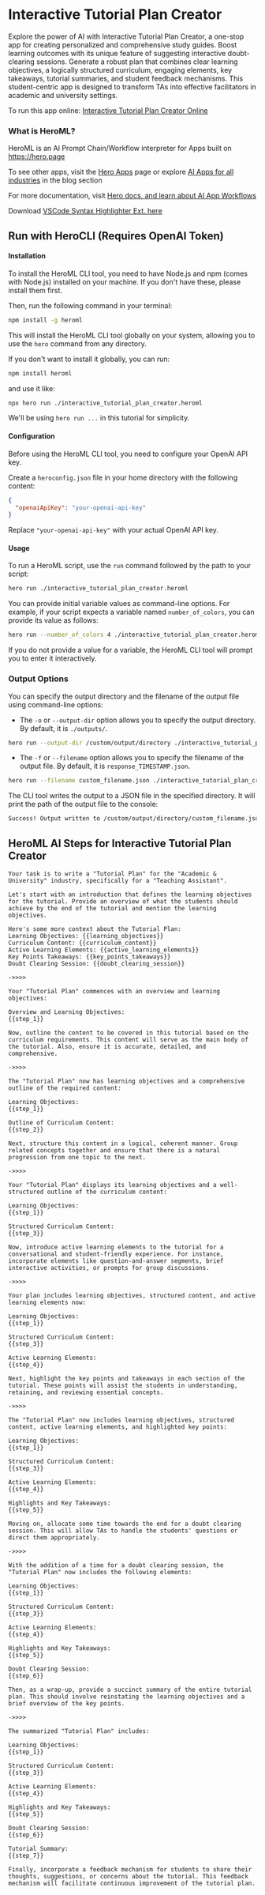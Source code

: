 # Interactive Tutorial Plan Creator

Explore the power of AI with Interactive Tutorial Plan Creator, a one-stop app for creating personalized and comprehensive study guides. Boost learning outcomes with its unique feature of suggesting interactive doubt-clearing sessions. Generate a robust plan that combines clear learning objectives, a logically structured curriculum, engaging elements, key takeaways, tutorial summaries, and student feedback mechanisms. This student-centric app is designed to transform TAs into effective facilitators in academic and university settings.

To run this app online: [Interactive Tutorial Plan Creator Online](https://hero.page/app/interactive-tutorial-plan-creator-personalized-doubt-clearing-tutorial-design/biGQhQFvjjNrht43xsem)

### What is HeroML?
HeroML is an AI Prompt Chain/Workflow interpreter for Apps built on https://hero.page 

To see other apps, visit the [Hero Apps](https://hero.page/apps) page or explore [AI Apps for all industries](https://hero.page/blog) in the blog section

For more documentation, visit [Hero docs, and learn about AI App Workflows](https://hero.page/tutorials/introduction-to-heroml)

Download [VSCode Syntax Highlighter Ext. here](https://marketplace.visualstudio.com/items?itemName=hero-page.heroml)

## Run with HeroCLI (Requires OpenAI Token)

#### Installation

To install the HeroML CLI tool, you need to have Node.js and npm (comes with Node.js) installed on your machine. If you don't have these, please install them first. 

Then, run the following command in your terminal:

```bash
npm install -g heroml
```

This will install the HeroML CLI tool globally on your system, allowing you to use the `hero` command from any directory.

If you don't want to install it globally, you can run:

```bash
npm install heroml
```

and use it like:

```bash
npx hero run ./interactive_tutorial_plan_creator.heroml
```

We'll be using `hero run ...` in this tutorial for simplicity.

#### Configuration

Before using the HeroML CLI tool, you need to configure your OpenAI API key. 

Create a `heroconfig.json` file in your home directory with the following content:

```json
{
  "openaiApiKey": "your-openai-api-key"
}
```

Replace `"your-openai-api-key"` with your actual OpenAI API key.

#### Usage

To run a HeroML script, use the `run` command followed by the path to your script:

```bash
hero run ./interactive_tutorial_plan_creator.heroml
```

You can provide initial variable values as command-line options. For example, if your script expects a variable named `number_of_colors`, you can provide its value as follows:

```bash
hero run --number_of_colors 4 ./interactive_tutorial_plan_creator.heroml
```

If you do not provide a value for a variable, the HeroML CLI tool will prompt you to enter it interactively.

### Output Options

You can specify the output directory and the filename of the output file using command-line options:

- The `-o` or `--output-dir` option allows you to specify the output directory. By default, it is `./outputs/`.

```bash
hero run --output-dir /custom/output/directory ./interactive_tutorial_plan_creator.heroml
```

- The `-f` or `--filename` option allows you to specify the filename of the output file. By default, it is `response_TIMESTAMP.json`.

```bash
hero run --filename custom_filename.json ./interactive_tutorial_plan_creator.heroml
```

The CLI tool writes the output to a JSON file in the specified directory. It will print the path of the output file to the console:

```bash
Success! Output written to /custom/output/directory/custom_filename.json
```


## HeroML AI Steps for Interactive Tutorial Plan Creator
```
Your task is to write a "Tutorial Plan" for the "Academic & University" industry, specifically for a "Teaching Assistant". 

Let's start with an introduction that defines the learning objectives for the tutorial. Provide an overview of what the students should achieve by the end of the tutorial and mention the learning objectives. 

Here's some more context about the Tutorial Plan:
Learning Objectives: {{learning_objectives}}
Curriculum Content: {{curriculum_content}}
Active Learning Elements: {{active_learning_elements}}
Key Points Takeaways: {{key_points_takeaways}}
Doubt Clearing Session: {{doubt_clearing_session}}

->>>>

Your "Tutorial Plan" commences with an overview and learning objectives:

Overview and Learning Objectives:
{{step_1}}

Now, outline the content to be covered in this tutorial based on the curriculum requirements. This content will serve as the main body of the tutorial. Also, ensure it is accurate, detailed, and comprehensive.

->>>>

The "Tutorial Plan" now has learning objectives and a comprehensive outline of the required content:

Learning Objectives:
{{step_1}}

Outline of Curriculum Content:
{{step_2}}

Next, structure this content in a logical, coherent manner. Group related concepts together and ensure that there is a natural progression from one topic to the next.

->>>>

Your "Tutorial Plan" displays its learning objectives and a well-structured outline of the curriculum content:

Learning Objectives:
{{step_1}}

Structured Curriculum Content:
{{step_3}}

Now, introduce active learning elements to the tutorial for a conversational and student-friendly experience. For instance, incorporate elements like question-and-answer segments, brief interactive activities, or prompts for group discussions.

->>>>

Your plan includes learning objectives, structured content, and active learning elements now:

Learning Objectives:
{{step_1}}

Structured Curriculum Content:
{{step_3}}

Active Learning Elements:
{{step_4}}

Next, highlight the key points and takeaways in each section of the tutorial. These points will assist the students in understanding, retaining, and reviewing essential concepts.

->>>>

The "Tutorial Plan" now includes learning objectives, structured content, active learning elements, and highlighted key points:

Learning Objectives:
{{step_1}}

Structured Curriculum Content:
{{step_3}}

Active Learning Elements:
{{step_4}}

Highlights and Key Takeaways:
{{step_5}}

Moving on, allocate some time towards the end for a doubt clearing session. This will allow TAs to handle the students' questions or direct them appropriately.

->>>>

With the addition of a time for a doubt clearing session, the "Tutorial Plan" now includes the following elements:

Learning Objectives:
{{step_1}}

Structured Curriculum Content:
{{step_3}}

Active Learning Elements:
{{step_4}}

Highlights and Key Takeaways:
{{step_5}}

Doubt Clearing Session:
{{step_6}}

Then, as a wrap-up, provide a succinct summary of the entire tutorial plan. This should involve reinstating the learning objectives and a brief overview of the key points.

->>>>

The summarized "Tutorial Plan" includes:

Learning Objectives:
{{step_1}}

Structured Curriculum Content:
{{step_3}}

Active Learning Elements:
{{step_4}}

Highlights and Key Takeaways:
{{step_5}}

Doubt Clearing Session:
{{step_6}}

Tutorial Summary:
{{step_7}}

Finally, incorporate a feedback mechanism for students to share their thoughts, suggestions, or concerns about the tutorial. This feedback mechanism will facilitate continuous improvement of the tutorial plan.


```

